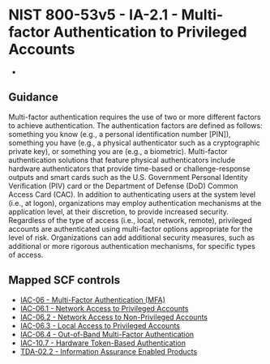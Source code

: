 # NIST 800-53v5 - IA-2.1 - Multi-factor Authentication to Privileged Accounts
-
## Guidance
Multi-factor authentication requires the use of two or more different factors to achieve authentication. The authentication factors are defined as follows: something you know (e.g., a personal identification number [PIN]), something you have (e.g., a physical authenticator such as a cryptographic private key), or something you are (e.g., a biometric). Multi-factor authentication solutions that feature physical authenticators include hardware authenticators that provide time-based or challenge-response outputs and smart cards such as the U.S. Government Personal Identity Verification (PIV) card or the Department of Defense (DoD) Common Access Card (CAC). In addition to authenticating users at the system level (i.e., at logon), organizations may employ authentication mechanisms at the application level, at their discretion, to provide increased security. Regardless of the type of access (i.e., local, network, remote), privileged accounts are authenticated using multi-factor options appropriate for the level of risk. Organizations can add additional security measures, such as additional or more rigorous authentication mechanisms, for specific types of access.
## Mapped SCF controls
- [IAC-06 - Multi-Factor Authentication (MFA)](../scf/iac-06-multi-factorauthenticationmfa.md)
- [IAC-06.1 - Network Access to Privileged Accounts](../scf/iac-061-networkaccesstoprivilegedaccounts.md)
- [IAC-06.2 - Network Access to Non-Privileged Accounts](../scf/iac-062-networkaccesstonon-privilegedaccounts.md)
- [IAC-06.3 - Local Access to Privileged Accounts](../scf/iac-063-localaccesstoprivilegedaccounts.md)
- [IAC-06.4 - Out-of-Band Multi-Factor Authentication](../scf/iac-064-out-of-bandmulti-factorauthentication.md)
- [IAC-10.7 - Hardware Token-Based Authentication](../scf/iac-107-hardwaretoken-basedauthentication.md)
- [TDA-02.2 - Information Assurance Enabled Products](../scf/tda-022-informationassuranceenabledproducts.md)